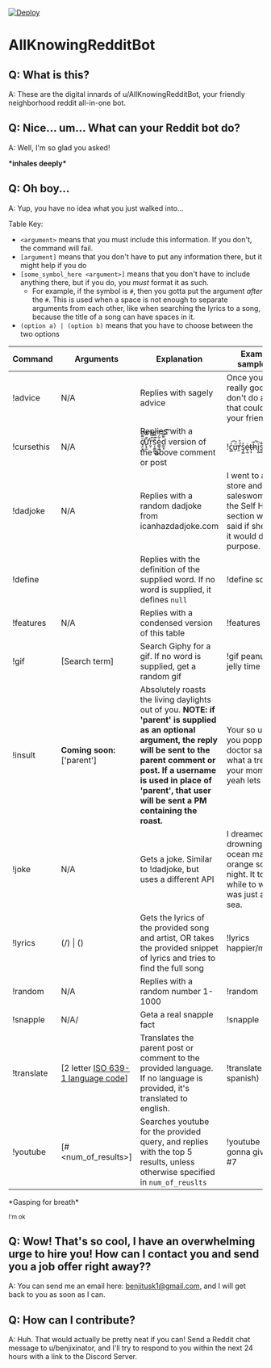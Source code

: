 [![Deploy](https://github.com/benjitusk/AllKnowingRedditBot/actions/workflows/main.yml/badge.svg)](https://github.com/benjitusk/AllKnowingRedditBot/actions/workflows/main.yml)
# AllKnowingRedditBot
## Q: What is this?
A: These are the digital innards of u/AllKnowingRedditBot, your friendly neighborhood reddit all-in-one bot.
## Q: Nice... um... What can your Reddit bot do?
A: Well, I'm so glad you asked!

**\*inhales deeply\***
## Q: Oh boy...
A: Yup, you have no idea what you just walked into...

Table Key:
* `<argument>` means that you must include this information. If you don't, the command will fail.
* `[argument]` means that you don't have to put any information there, but it might help if you do
* `[some_symbol_here <argument>]` means that you don't have to include anything there, but if you do, you *must* format it as such.
    * For example, if the symbol is `#`, then you gotta put the argument _after_ the `#`. This is used when a space is not enough to separate arguments from each other, like when searching the lyrics to a song, because the title of a song can have spaces in it.
* `(option a) | (option b)` means that you have to choose between the two options

Command|Arguments|Explanation|Example (or sample reply)
-|-|-|-
!advice|N/A|Replies with sagely advice|Once you find a really good friend don't do anything that could mess up your friendship.
!cursethis|N/A|Replies with a c̸̡̤͓̠ͧ͌̂͠ư̢̛̝̫̂̄̿͡r̮̗̈́ͧ̈̕̕͢͝ș̹͚̻̆́̅̄͜e͇͉͖̍̃́ͭ͘͞d̰̼͓͌̃ͨ͟͡͞ version of the above comment or post|!c̻ͯ͡u̹ͦ͢r̯ͩ͐s̡͖̓ė͓̫t̶̩͕h̷͊̚i̢̼ͪs͍̲͋
!dadjoke|N/A|Replies with a random dadjoke from icanhazdadjoke.com|I went to a book store and asked the saleswoman where the Self Help section was, she said if she told me it would defeat the purpose.
!define|<word>|Replies with the definition of the supplied word. If no word is supplied, it defines `null`|!define something
!features|N/A|Replies with a condensed version of this table|!features
!gif|[Search term]|Search Giphy for a gif. If no word is supplied, get a random gif|!gif peanut butter jelly time
!insult|**Coming soon:** ['parent']|Absolutely roasts the living daylights out of you. **NOTE: if 'parent' is supplied as an optional argument, the reply will be sent to the parent comment or post. If a username is used in place of 'parent', that user will be sent a PM containing the roast.**|Your so ugly when you popped out the doctor said aww what a treasure and your mom said yeah lets bury it.
!joke|N/A|Gets a joke. Similar to !dadjoke, but uses a different API| I dreamed about drowning in an ocean made out of orange soda last night. It took me a while to work out it was just a Fanta sea.
!lyrics|(<Song Title>/<Song Artist>) \| (<Lyrics snippet>) |Gets the lyrics of the provided song and artist, OR takes the provided snippet of lyrics and tries to find the full song |!lyrics happier/marshmello
!random|N/A|Replies with a random number 1-1000|!random
!snapple|N/A/|Geta a real snapple fact|!snapple
!translate|[2 letter [ISO 639-1 language code](https://en.wikipedia.org/wiki/List_of_ISO_639-1_codes)]|Translates the parent post or comment to the provided language. If no language is provided, it's translated to english.|!translate es (for spanish)
!youtube|<search query> [#<num_of_results>]|Searches youtube for the provided query, and replies with the top 5 results, unless otherwise specified in `num_of_reuslts`|!youtube never gonna give you up #7

\*Gasping for breath\*

<sup>I'm ok</sup>

## Q: Wow! That's so cool, I have an overwhelming urge to hire you! How can I contact you and send you a job offer right away??
A: You can send me an email here: benjitusk1@gmail.com, and I will get back to you as soon as I can.

## Q: How can I contribute?
A: Huh. That would actually be pretty neat if you can! Send a Reddit chat message to u/benjixinator, and I'll try to respond to you within the next 24 hours with a link to the Discord Server.
